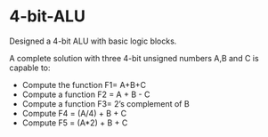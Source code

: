 # 4-bit-ALU
Designed a 4-bit ALU with basic logic blocks. 

A complete solution with three 4-bit unsigned numbers A,B and C is capable to:
  - Compute the function F1= A+B+C
  - Compute a function F2 = A + B - C
  - Compute a function F3= 2’s complement of B
  - Compute F4 = (A/4) + B + C
  - Compute F5 = (A*2) + B + C
